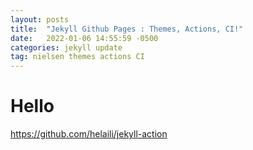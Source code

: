 ```yaml
---
layout: posts
title:  "Jekyll Github Pages : Themes, Actions, CI!"
date:   2022-01-06 14:55:59 -0500
categories: jekyll update
tag: nielsen themes actions CI
---
```


# Hello
https://github.com/helaili/jekyll-action
